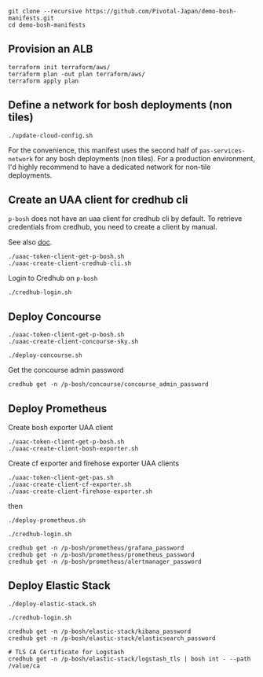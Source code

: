 ```
git clone --recursive https://github.com/Pivotal-Japan/demo-bosh-manifests.git
cd demo-bosh-manifests
```


## Provision an ALB

```
terraform init terraform/aws/
terraform plan -out plan terraform/aws/
terraform apply plan
```

## Define a network for bosh deployments (non tiles)

```
./update-cloud-config.sh
```

For the convenience, this manifest uses the second half of `pas-services-network` for any bosh deployments (non tiles).
For a production environment, I'd highly recommend to have a dedicated network for non-tile deployments.

## Create an UAA client for credhub cli

`p-bosh` does not have an uaa client for credhub cli by default. 
To retrieve credentials from credhub, you need to create a client by manual.

See also [doc](https://community.pivotal.io/s/article/How-to-Access-CredHub-with-the-CredHub-CLI).

```
./uaac-token-client-get-p-bosh.sh
./uaac-create-client-credhub-cli.sh
```

Login to Credhub on `p-bosh`


```
./credhub-login.sh
```

## Deploy Concourse

```
./uaac-token-client-get-p-bosh.sh
./uaac-create-client-concourse-sky.sh
```


```
./deploy-concourse.sh
```


Get the concourse admin password


```
credhub get -n /p-bosh/concourse/concourse_admin_password
```

## Deploy Prometheus

Create bosh exporter UAA client

```
./uaac-token-client-get-p-bosh.sh
./uaac-create-client-bosh-exporter.sh
```

Create cf exporter and firehose exporter UAA clients

```
./uaac-token-client-get-pas.sh
./uaac-create-client-cf-exporter.sh
./uaac-create-client-firehose-exporter.sh
```


then 

```
./deploy-prometheus.sh
```

```
./credhub-login.sh

credhub get -n /p-bosh/prometheus/grafana_password
credhub get -n /p-bosh/prometheus/prometheus_password
credhub get -n /p-bosh/prometheus/alertmanager_password
```

## Deploy Elastic Stack


```
./deploy-elastic-stack.sh
```


```
./credhub-login.sh

credhub get -n /p-bosh/elastic-stack/kibana_password
credhub get -n /p-bosh/elastic-stack/elasticsearch_password

# TLS CA Certificate for Logstash
credhub get -n /p-bosh/elastic-stack/logstash_tls | bosh int - --path /value/ca
```
